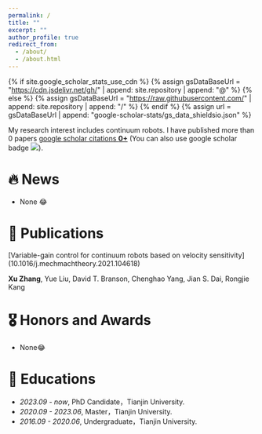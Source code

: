 ```yaml
---
permalink: /
title: ""
excerpt: ""
author_profile: true
redirect_from: 
  - /about/
  - /about.html
---
```


{% if site.google_scholar_stats_use_cdn %}
{% assign gsDataBaseUrl = "https://cdn.jsdelivr.net/gh/" | append: site.repository | append: "@" %}
{% else %}
{% assign gsDataBaseUrl = "https://raw.githubusercontent.com/" | append: site.repository | append: "/" %}
{% endif %}
{% assign url = gsDataBaseUrl | append: "google-scholar-stats/gs_data_shieldsio.json" %}

<span class='anchor' id='about-me'></span>

My research interest includes continuum robots. I have published more than 0 papers <a href='https://scholar.google.com/citations?user=oEPuCTIAAAAJ'>google scholar citations <strong><span id='total_cit'>0+</span></strong></a> (You can also use google scholar badge <a href='https://scholar.google.com/citations?user=oEPuCTIAAAAJ'><img src="https://img.shields.io/endpoint?url={{ url | url_encode }}&logo=Google%20Scholar&labelColor=f6f6f6&color=9cf&style=flat&label=citations"></a>).

# 🔥 News
- None 😂

# 📝 Publications 

<div class='paper-box-text' markdown="1">
[Variable-gain control for continuum robots based on velocity sensitivity](10.1016/j.mechmachtheory.2021.104618)
  
**Xu Zhang**, Yue Liu, David T. Branson, Chenghao Yang, Jian S. Dai, Rongjie Kang
</div>


# 🎖 Honors and Awards
- None😂

# 📖 Educations
- *2023.09 - now*, PhD Candidate，Tianjin University.
- *2020.09 - 2023.06*, Master，Tianjin University. 
- *2016.09 - 2020.06*, Undergraduate，Tianjin University. 
